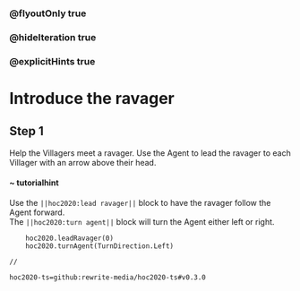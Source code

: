 ### @flyoutOnly true
### @hideIteration true
### @explicitHints true

# Introduce the ravager

## Step 1
Help the Villagers meet a ravager. Use the Agent to lead the ravager to each Villager with an arrow above their head.

#### ~ tutorialhint 
Use the ``||hoc2020:lead ravager||`` block to have the ravager follow the Agent forward.  
The ``||hoc2020:turn agent||`` block will turn the Agent either left or right.

```ghost
    hoc2020.leadRavager(0)
    hoc2020.turnAgent(TurnDirection.Left)    
```
```template
//
```
```package
hoc2020-ts=github:rewrite-media/hoc2020-ts#v0.3.0
```
